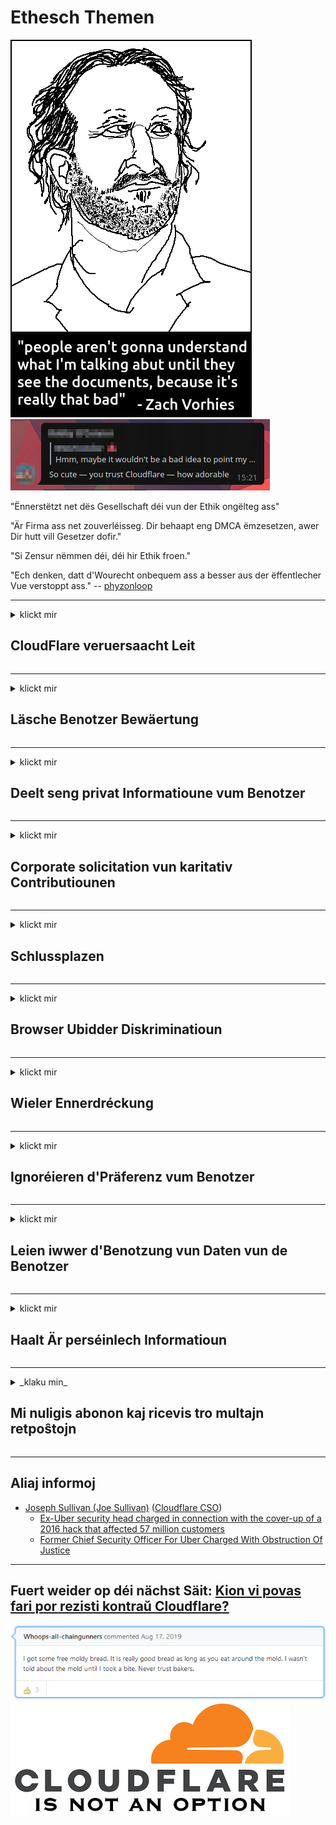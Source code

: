 # Ethesch Themen

![](../image/itsreallythatbad.jpg)
![](../image/telegram/c81238387627b4bfd3dcd60f56d41626.jpg)

"Ënnerstëtzt net dës Gesellschaft déi vun der Ethik ongëlteg ass"

"Är Firma ass net zouverléisseg. Dir behaapt eng DMCA ëmzesetzen, awer Dir hutt vill Gesetzer dofir."

"Si Zensur nëmmen déi, déi hir Ethik froen."

"Ech denken, datt d'Wourecht onbequem ass a besser aus der ëffentlecher Vue verstoppt ass."  -- [phyzonloop](https://twitter.com/phyzonloop)


---


<details>
<summary>klickt mir

## CloudFlare veruersaacht Leit
</summary>


Cloudflare schéckt Spam-E-Mailen fir Net-Cloudflare Benotzer.

- Schéckt nëmmen E-Mailen un Abonnenten déi ageschriwwen hunn
- Wann de Benotzer "Stop" seet, da stoppt d'E-Mail schécken

Et ass esou einfach ze hëllefen. Mee Cloudflare ass et egal.
Cloudflare sot datt hire Service benotze kann all Spammerer oder Ugräifer stoppen.
Wéi kënne mir Cloudflare stoppen ouni Cloudflare z'aktivéieren?


| 🖼 | 🖼 |
| --- | --- |
| ![](../image/cfspam01.jpg) | ![](../image/cfspam03.jpg) |
| ![](../image/cfspam02.jpg) | ![](../image/cfspambrittany.jpg)<br>![](../image/cfspamtwtr.jpg) |

</details>

---

<details>
<summary>klickt mir

## Läsche Benotzer Bewäertung
</summary>


Cloudflare Zensur negativ Rezensiounen.
Wann Dir Anti-Cloudflare Text op Twitter postt, hutt Dir eng Chance fir eng Äntwert vum Cloudflare Mataarbechter mam "Nee, et ass net" Message.
Wann Dir en negativen Iwwerpréiwung op all Iwwerpréifungsplaz publizéiert, probéieren se et ze Zensur.


| 🖼 | 🖼 |
| --- | --- |
| ![](../image/cfcenrev_01.jpg)<br>![](../image/cfcenrev_02.jpg) | ![](../image/cfcenrev_03.jpg) |

</details>

---

<details>
<summary>klickt mir

## Deelt seng privat Informatioune vum Benotzer
</summary>


Cloudflare huet e massive Belästegungsprobleem.
Cloudflare deelt perséinlech Informatioune vun deenen, déi iwwer Hostéiert Site beschwéieren.
Si froen Iech heiansdo Är richteg ID z'informéieren.
Wann Dir net belästegt wëllt, ugegraff, geschloen oder ëmbruecht ginn, sollt Dir besser bleiwen vu Cloudflared Websäiten.


| 🖼 | 🖼 |
| --- | --- |
| ![](../image/cfdox_what.jpg) | ![](../image/cfdox_swat.jpg) |
| ![](../image/cfdox_kill.jpg) | ![](../image/cfdox_threat.jpg) |
| ![](../image/cfdox_dox.jpg) | ![](../image/cfdox_ex1.jpg) |
| ![](../image/cfabuseform.jpg) | ![](../image/cfdox_ex2.jpg) |

</details>

---

<details>
<summary>klickt mir

## Corporate solicitation vun karitativ Contributiounen
</summary>


CloudFlare freet sech fir karitativ Contributiounen.
Et ass zimlech erschreckend datt eng amerikanesch Gesellschaft no Charity nieft Associatiounen ouni Gewënnzweck freet, déi gutt Ursaachen hunn.
Wann Dir gär Leit blockéiert oder aner Leit d'Zäit verschwende wëllt, wëllt Dir vläicht e puer Pizzas fir Cloudflare Mataarbechter bestellen.


![](../image/cfdonate.jpg)

</details>

---

<details>
<summary>klickt mir

## Schlussplazen
</summary>


Wat maacht Dir wann Äre Site plötzlech erof geet?
Et gi Berichter datt Cloudflare d'Benotzerkonfiguratioun oder den Service stoppen ouni Warnung, roueg.
Mir proposéieren Iech e besseren Ubidder ze fannen.

![](../image/cftmnt.jpg)

</details>

---

<details>
<summary>klickt mir

## Browser Ubidder Diskriminatioun
</summary>


CloudFlare gëtt preferentiell Behandlung fir déi déi Firefox benotze wärend eng feindlech Behandlung fir d'Benotzer vun net-Tor-Browser iwwer Tor.
Tor Benotzer vun deenen déi rechtlech refuséieren net-javascript auszeféieren kréien och feindlech Behandlung.
Dës Zougang Ongläichheet ass en Netzneutralitéit Mëssbrauch an e Mëssbrauch vu Kraaft.

![](../image/browdifftbcx.gif)

- Lénks: Tor Browser, Richteg: Chrome. Selwecht IP Adress.

![](../image/browserdiff.jpg)

- Linken: Tor Browser Javascript Desaktivéiert, Cookie ageschalt
- Richteg: Chrome Javascript aktivéiert, Cookie behënnert

![](../image/cfsiryoublocked.jpg)

- QuteBrowser (manner Browser) ouni Tor (Clearnet IP)

| ***Browser*** | ***Zougang Behandlung*** |
| --- | --- |
| Tor Browser (Javascript aktivéiert) | Zougang erlaabt |
| Firefox (Javascript aktivéiert) | Zougang degradéiert |
| Chromium (Javascript aktivéiert) | Zougang degradéiert |
| Chromium or Firefox (Javascript behënnert) | Zugrëff refuséiert |
| Chromium or Firefox (Cookie behënnert) | Zugrëff refuséiert |
| QuteBrowser | Zugrëff refuséiert |
| lynx | Zugrëff refuséiert |
| w3m | Zugrëff refuséiert |
| wget | Zugrëff refuséiert |


Firwat net den Audio Knäppchen benotze fir einfach Challenge ze léisen?

Jo, et gëtt en Audio Knäppchen, awer et funktionnéiert ëmmer net iwwer Tor.
Dir kritt dëse Message wann Dir op et klickt:

```
Probéiert et nach méi spéit
Äre Computer oder Netzwierk kann automatesch automatesch Ufroen schécken.
Fir eis Benotzer ze schützen, kënne mir Är Ufro net elo veraarbecht ginn.
Fir méi Detailer fannt Dir op eiser Hëllefssäit
```

</details>

---

<details>
<summary>klickt mir

## Wieler Ennerdréckung
</summary>


Wieler an US Staaten registréiere sech fir schlussendlech iwwer de Websäit vum Staatssekretär am Staat vun hirer Wunnsëtz ze wielen.
Republikanesch-kontrolléiert Staat Staatssekretär Büroen engagéieren de Wielerunterdréck, andeems de Websäit vum Staatssekretär duerch Cloudflare proxidéiert gëtt.
Cloudflare's feindlecher Behandlung vun Tor Benotzer, seng MITM Positioun als zentraliséierter globaler Iwwerwaachungspunkt, a seng schiedlech Roll insgesamt mécht potentiell Wieler onzefridden sech unzemellen.
Besonnesch Liberal tendéieren d'Privatsphär z'erhalen.
Wieler Aschreiwungsformen sammelen sensibel Informatioun iwwer de Wieler politesche Lien, perséinlech kierperlech Adress, Sozialversécherungsnummer an Gebuertsdatum.
Déi meescht Staaten maachen nëmmen e Subset vun där Informatioun ëffentlech verfügbar, awer Cloudflare gesitt all dës Informatioun wann iergend en registréiert fir ze wielen.

Notiz datt d'Pabeierregistratioun d'Cloudflare net ëmgeet well de Sekretär vum Staat Datenentrée Mataarbechter d'Cloudflare Websäit benotzt fir d'Donnéeën unzeginn.

| 🖼 | 🖼 |
| --- | --- |
| ![](../image/cfvotm_01.jpg) | ![](../image/cfvotm_02.jpg) |

- Change.org ass eng berühmt Websäit fir Stëmmen ze sammelen an Handlung ze huelen.
“Leit iwwerall fänken u Kampagnen, mobiliséieren Unhänger a schaffe mat Entscheedungshändler fir Léisungen ze féieren.”
Leider kënne vill Leit iwwerhaapt net vum.org vun der Cloudflare aggressivem Filter änneren.
Si gi blockéiert fir d'Petitioun z'ënnerschreiwen, sou datt se vun engem demokratesche Prozess ausgeschloss ginn.
Aner net-Cloudflared Plattform benotze wéi OpenPetition hëlleft de Problem ze botzen.

| 🖼 | 🖼 |
| --- | --- |
| ![](../image/changeorgasn.jpg) | ![](../image/changeorgtor.jpg) |

- Cloudflare "Athenesche Projet" bitt gratis Enterprise-Niveau Schutz fir Staat a lokal Wahl Websäite.
Si soten "hir Bestanddeeler kënnen Zougang zu Wahlinformatioun a Wielerregistrierung kréien" awer dëst ass eng Lige well vill Leit just net um Site kënne surfen.

</details>

---

<details>
<summary>klickt mir

## Ignoréieren d'Präferenz vum Benotzer
</summary>


Wann Dir eppes ophält, erwaart Dir datt Dir keen E-Mail doriwwer kritt.
Cloudflare ignoréieren d'Präferenz vum Benotzer an deelt Daten mat Drëtt Partei Firmen ouni d'Zoustëmmung vun de Clienten.
Wann Dir hire gratis Plang benotzt, da schécken se heiansdo E-Mail un Iech a froe fir e Mountabonnement ze kafen.

![](../image/cfviopl_tp.jpg)

</details>

---

<details>
<summary>klickt mir

## Leien iwwer d'Benotzung vun Daten vun de Benotzer
</summary>


No dësem ex-Cloudflare Client Blog, Cloudflare liegt iwwer Konten ze läschen.
Hautdesdaags halen vill Firmen Är Donnéeën nodeems Dir Äre Kont ofgeschloss hutt oder ewechgeholl hutt.
Déi meescht vu gudde Firmen ernimmen doriwwer an hirer Privatsphär Politik.
Cloudflare? Nee.

```
2019-08-05 CloudFlare huet mech Bestätegung geschéckt datt si mäi Kont geläscht hunn.
2019-10-02 Ech krut eng E-Mail vun CloudFlare "well ech e Client sinn"
```

Cloudflare wousst net iwwer d'Wuert "ewechhuelen".
Wann et wierklech ewechgeholl gëtt, firwat huet dësen Ex-Client eng E-Mail kritt?
Hien huet och erwähnt datt d'Privatsphärpolitik vum Cloudflare net doriwwer schwätzt.

```
Hir nei Privatsphär Politik seet keen Erhaalen vun Donnéeën fir e Joer.
```

![](../image/cfviopl_notdel.jpg)

Wéi kënnt Dir Cloudflare vertrauen wann hir Privatsphär Politik e LIE ass?

</details>

---

<details>
<summary>klickt mir

## Haalt Är perséinlech Informatioun
</summary>


Cloudflare Kont läschen ass schwéier Niveau.

```
Gitt e Support Ticket mat der Kategorie "Kont" of,
an Ufro Kont läschen am Message Kierper.
Dir musst keng Domainen oder Kreditkaarten op Äre Kont befestegt hunn ier Dir Läschen freet.
```

Dir kritt dëse Confirmatiouns-E-Mail.

![](../image/cf_deleteandkeep.jpg)

"Mir hunn ugefaang Är Läschenufro ze veraarbechten" awer "Mir wäerte weider Är perséinlech Informatioune späicheren".

Kënnt Dir dat "vertrauen"?

</details>

---

<details>
<summary>_klaku min_

## Mi nuligis abonon kaj ricevis tro multajn retpoŝtojn
</summary>


La uzanto nuligis sian 'Cloudflare stream' abonon kaj li ricevas retpoŝtajn memorigilojn ĉiutage por rememorigi lin pri nuligita abono.
Ne estas malaprobita butono. Kiel vi ĉesas ĉi tiun frenezon?

![](../image/barrageemailcancelsubscription.jpg)

Cloudflare diris al ĉi tiu uzanto kontakti subtenteamo kaj peti ĉiujn viajn enhavojn forigi.

- [t](https://web.archive.org/web/20210412165334/https://twitter.com/JohnHaldson/status/1381651569247088650)

</details>

---

## Aliaj informoj

- [Joseph Sullivan (Joe Sullivan)](../cloudflare_inc/cloudflare_members.md) ([Cloudflare CSO](https://twitter.com/eastdakota/status/1296522269313785862))
  - [Ex-Uber security head charged in connection with the cover-up of a 2016 hack that affected 57 million customers](https://www.businessinsider.com/uber-data-hack-security-head-joe-sullivan-charged-cover-up-2020-8)
  - [Former Chief Security Officer For Uber Charged With Obstruction Of Justice](https://www.justice.gov/usao-ndca/pr/former-chief-security-officer-uber-charged-obstruction-justice)


---

## Fuert weider op déi nächst Säit:   [Kion vi povas fari por rezisti kontraŭ Cloudflare?](lb.action.md)

![](../image/freemoldybread.jpg)
![](../image/cfisnotanoption.jpg)

